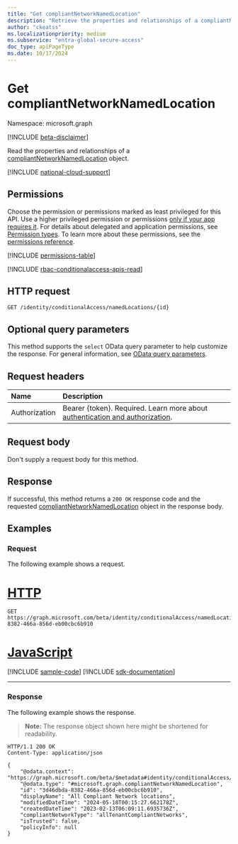 ```yaml
---
title: "Get compliantNetworkNamedLocation"
description: "Retrieve the properties and relationships of a compliantNetworkNamedLocation object."
author: "ckeatss"
ms.localizationpriority: medium
ms.subservice: "entra-global-secure-access"
doc_type: apiPageType
ms.date: 10/17/2024
---
```


# Get compliantNetworkNamedLocation

Namespace: microsoft.graph

[!INCLUDE [beta-disclaimer](../../includes/beta-disclaimer.md)]

Read the properties and relationships of a [compliantNetworkNamedLocation](../resources/compliantnetworknamedlocation.md) object.

[!INCLUDE [national-cloud-support](../../includes/all-clouds.md)]

## Permissions

Choose the permission or permissions marked as least privileged for this API. Use a higher privileged permission or permissions [only if your app requires it](/graph/permissions-overview#best-practices-for-using-microsoft-graph-permissions). For details about delegated and application permissions, see [Permission types](/graph/permissions-overview#permission-types). To learn more about these permissions, see the [permissions reference](/graph/permissions-reference).

<!-- { "blockType": "permissions", "name": "compliantnetworknamedlocation_get" } -->
[!INCLUDE [permissions-table](../includes/permissions/compliantnetworknamedlocation-get-permissions.md)]

[!INCLUDE [rbac-conditionalaccess-apis-read](../includes/rbac-for-apis/rbac-conditionalaccess-apis-read.md)]

## HTTP request

<!-- {
  "blockType": "ignored"
}
-->
``` http
GET /identity/conditionalAccess/namedLocations/{id}
```

## Optional query parameters

This method supports the `select` OData query parameter to help customize the response. For general information, see [OData query parameters](/graph/query-parameters).

## Request headers

| Name      |Description|
|:----------|:----------|
|Authorization|Bearer {token}. Required. Learn more about [authentication and authorization](/graph/auth/auth-concepts).|

## Request body

Don't supply a request body for this method.

## Response

If successful, this method returns a `200 OK` response code and the requested [compliantNetworkNamedLocation](../resources/compliantnetworknamedlocation.md) object in the response body.

## Examples

### Request

The following example shows a request.
# [HTTP](#tab/http)
<!-- {
  "blockType": "request",
  "name": "get_compliantnetworknamedlocation"
}
-->
``` http
GET https://graph.microsoft.com/beta/identity/conditionalAccess/namedLocations/3d46dbda-8382-466a-856d-eb00cbc6b910
```

# [JavaScript](#tab/javascript)
[!INCLUDE [sample-code](../includes/snippets/javascript/get-compliantnetworknamedlocation-javascript-snippets.md)]
[!INCLUDE [sdk-documentation](../includes/snippets/snippets-sdk-documentation-link.md)]

---

### Response

The following example shows the response.

> **Note:** The response object shown here might be shortened for readability.
<!-- {
  "blockType": "response",
  "truncated": true,
  "@odata.type": "microsoft.graph.compliantNetworkNamedLocation"
}
-->
``` http
HTTP/1.1 200 OK
Content-Type: application/json

{
    "@odata.context": "https://graph.microsoft.com/beta/$metadata#identity/conditionalAccess/namedLocations/$entity",
    "@odata.type": "#microsoft.graph.compliantNetworkNamedLocation",
    "id": "3d46dbda-8382-466a-856d-eb00cbc6b910",
    "displayName": "All Compliant Network locations",
    "modifiedDateTime": "2024-05-18T00:15:27.662178Z",
    "createdDateTime": "2023-02-13T06:09:11.6935736Z",
    "compliantNetworkType": "allTenantCompliantNetworks",
    "isTrusted": false,
    "policyInfo": null
}
```

